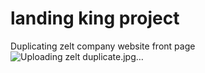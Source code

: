 # landing king project
 
Duplicating zelt company website front page
![Uploading zelt duplicate.jpg…]()

